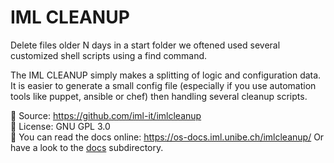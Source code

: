 # IML CLEANUP #

Delete files older N days in a start folder we oftened used several customized shell scripts using a find command.

The IML CLEANUP simply makes a splitting of logic and configuration data.
It is easier to generate a small config file (especially if you use automation tools like puppet, ansible or chef) then handling several cleanup scripts.

📄 Source: <https://github.com/iml-it/imlcleanup> \
📜 License: GNU GPL 3.0 \
📗 You can read the docs online: <https://os-docs.iml.unibe.ch/imlcleanup/>
Or have a look to the [docs](docs/) subdirectory.
